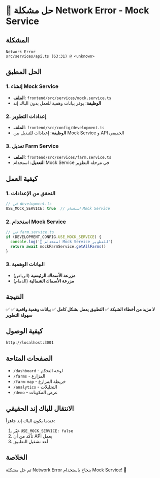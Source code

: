 # 🔧 حل مشكلة Network Error - Mock Service

## المشكلة
```
Network Error
src/services/api.ts (63:31) @ <unknown>
```

## الحل المطبق

### 1. إنشاء Mock Service
- **الملف**: `frontend/src/services/mock.service.ts`
- **الوظيفة**: يوفر بيانات وهمية للعمل بدون الباك إند

### 2. إعدادات التطوير
- **الملف**: `frontend/src/config/development.ts`
- **الوظيفة**: إعدادات للتبديل بين Mock Service و API الحقيقي

### 3. تعديل Farm Service
- **الملف**: `frontend/src/services/farm.service.ts`
- **التعديل**: استخدام Mock Service في مرحلة التطوير

## كيفية العمل

### 1. التحقق من الإعدادات
```typescript
// في development.ts
USE_MOCK_SERVICE: true  // استخدام Mock Service
```

### 2. استخدام Mock Service
```typescript
// في farm.service.ts
if (DEVELOPMENT_CONFIG.USE_MOCK_SERVICE) {
  console.log('🔧 استخدام Mock Service للتطوير')
  return await mockFarmService.getAllFarms()
}
```

### 3. البيانات الوهمية
- **مزرعة الأسماك الرئيسية** (الرياض)
- **مزرعة الأسماك الشمالية** (الدمام)

## النتيجة
✅ **لا مزيد من أخطاء الشبكة**
✅ **التطبيق يعمل بشكل كامل**
✅ **بيانات وهمية واقعية**
✅ **سهولة التطوير**

## كيفية الوصول
```
http://localhost:3001
```

## الصفحات المتاحة
- `/dashboard` - لوحة التحكم
- `/farms` - المزارع
- `/farm-map` - خريطة المزارع
- `/analytics` - التحليلات
- `/demo` - عرض المكونات

## الانتقال للباك إند الحقيقي
عندما يكون الباك إند جاهزاً:
1. غيّر `USE_MOCK_SERVICE: false`
2. تأكد من أن API يعمل
3. أعد تشغيل التطبيق

## الخلاصة
تم حل مشكلة Network Error بنجاح باستخدام Mock Service! 🎉
